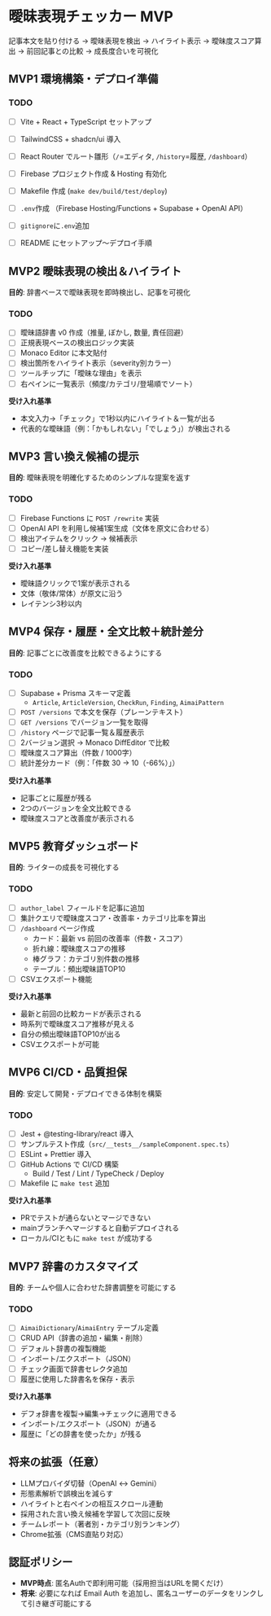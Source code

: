 # 曖昧表現チェッカー MVP

記事本文を貼り付ける → 曖昧表現を検出 → ハイライト表示 → 曖昧度スコア算出 → 前回記事との比較 → 成長度合いを可視化

## MVP1 環境構築・デプロイ準備
### TODO
- [ ] Vite + React + TypeScript セットアップ
- [ ] TailwindCSS + shadcn/ui 導入
- [ ] React Router でルート雛形（`/`=エディタ, `/history`=履歴, `/dashboard`）
- [ ] Firebase プロジェクト作成 & Hosting 有効化
- [ ] Makefile 作成 (`make dev/build/test/deploy`)
- [ ] `.env`作成
（Firebase Hosting/Functions + Supabase + OpenAI API）
- [ ] `gitignore`に`.env`追加
- [ ] README にセットアップ〜デプロイ手順


## MVP2 曖昧表現の検出＆ハイライト
**目的**: 辞書ベースで曖昧表現を即時検出し、記事を可視化

### TODO
- [ ] 曖昧語辞書 v0 作成（推量, ぼかし, 数量, 責任回避）
- [ ] 正規表現ベースの検出ロジック実装
- [ ] Monaco Editor に本文貼付
- [ ] 検出箇所をハイライト表示（severity別カラー）
- [ ] ツールチップに「曖昧な理由」を表示
- [ ] 右ペインに一覧表示（頻度/カテゴリ/登場順でソート）

**受け入れ基準**
- 本文入力→「チェック」で1秒以内にハイライト＆一覧が出る  
- 代表的な曖昧語（例：「かもしれない」「でしょう」）が検出される  

## MVP3 言い換え候補の提示
**目的**: 曖昧表現を明確化するためのシンプルな提案を返す

### TODO
- [ ] Firebase Functions に `POST /rewrite` 実装
- [ ] OpenAI API を利用し候補1案生成（文体を原文に合わせる）
- [ ] 検出アイテムをクリック → 候補表示
- [ ] コピー/差し替え機能を実装

**受け入れ基準**
- 曖昧語クリックで1案が表示される  
- 文体（敬体/常体）が原文に沿う  
- レイテンシ3秒以内  


## MVP4 保存・履歴・全文比較＋統計差分
**目的**: 記事ごとに改善度を比較できるようにする

### TODO
- [ ] Supabase + Prisma スキーマ定義  
  - `Article`, `ArticleVersion`, `CheckRun`, `Finding`, `AimaiPattern`
- [ ] `POST /versions` で本文を保存（プレーンテキスト）
- [ ] `GET /versions` でバージョン一覧を取得
- [ ] `/history` ページで記事一覧＆履歴表示
- [ ] 2バージョン選択 → Monaco DiffEditor で比較
- [ ] 曖昧度スコア算出（件数 / 1000字）
- [ ] 統計差分カード（例：「件数 30 → 10（-66%）」）

**受け入れ基準**
- 記事ごとに履歴が残る  
- 2つのバージョンを全文比較できる  
- 曖昧度スコアと改善度が表示される  

## MVP5 教育ダッシュボード
**目的**: ライターの成長を可視化する

### TODO
- [ ] `author_label` フィールドを記事に追加
- [ ] 集計クエリで曖昧度スコア・改善率・カテゴリ比率を算出
- [ ] `/dashboard` ページ作成  
  - カード：最新 vs 前回の改善率（件数・スコア）  
  - 折れ線：曖昧度スコアの推移  
  - 棒グラフ：カテゴリ別件数の推移  
  - テーブル：頻出曖昧語TOP10  
- [ ] CSVエクスポート機能

**受け入れ基準**
- 最新と前回の比較カードが表示される  
- 時系列で曖昧度スコア推移が見える  
- 自分の頻出曖昧語TOP10が出る  
- CSVエクスポートが可能  


## MVP6 CI/CD・品質担保
**目的**: 安定して開発・デプロイできる体制を構築

### TODO
- [ ] Jest + @testing-library/react 導入
- [ ] サンプルテスト作成（`src/__tests__/sampleComponent.spec.ts`）
- [ ] ESLint + Prettier 導入
- [ ] GitHub Actions で CI/CD 構築  
  - Build / Test / Lint / TypeCheck / Deploy
- [ ] Makefile に `make test` 追加

**受け入れ基準**
- PRでテストが通らないとマージできない  
- mainブランチへマージすると自動デプロイされる  
- ローカル/CIともに `make test` が成功する  


## MVP7 辞書のカスタマイズ
**目的**: チームや個人に合わせた辞書調整を可能にする

### TODO
- [ ] `AimaiDictionary`/`AimaiEntry` テーブル定義
- [ ] CRUD API（辞書の追加・編集・削除）
- [ ] デフォルト辞書の複製機能
- [ ] インポート/エクスポート（JSON）
- [ ] チェック画面で辞書セレクタ追加
- [ ] 履歴に使用した辞書名を保存・表示

**受け入れ基準**
- デフォ辞書を複製→編集→チェックに適用できる
- インポート/エクスポート（JSON）が通る
- 履歴に「どの辞書を使ったか」が残る


## 将来の拡張（任意）
- LLMプロバイダ切替（OpenAI ↔ Gemini）
- 形態素解析で誤検出を減らす
- ハイライトと右ペインの相互スクロール連動
- 採用された言い換え候補を学習して次回に反映
- チームレポート（著者別・カテゴリ別ランキング）
- Chrome拡張（CMS直貼り対応）

## 認証ポリシー
- **MVP時点**: 匿名Authで即利用可能（採用担当はURLを開くだけ）
- **将来**: 必要になれば Email Auth を追加し、匿名ユーザーのデータをリンクして引き継ぎ可能にする

